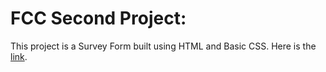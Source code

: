 # FCC Second Project:
This project is a Survey Form built using HTML and Basic CSS. 
Here is the <a href="https://codepen.io/oussamaty/full/rrKEML" target="_blank">link</a>.
